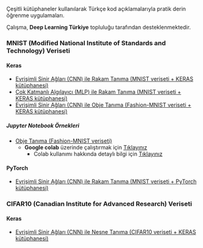 Çeşitli kütüphaneler kullanılarak Türkçe kod açıklamalarıyla pratik derin öğrenme uygulamaları.

Çalışma, **Deep Learning Türkiye** topluluğu tarafından desteklenmektedir.

### MNIST (Modified National Institute of Standards and Technology) Veriseti

#### Keras
* [Evrişimli Sinir Ağları (CNN) ile Rakam Tanıma (MNIST veriseti + KERAS kütüphanesi)](https://github.com/deeplearningturkiye/pratik-derin-ogrenme-uygulamalari/blob/master/KERAS/rakam_tanima_CNN_MNIST.py)
* [Çok Katmanlı Algılayıcı (MLP) ile Rakam Tanıma (MNIST veriseti + KERAS kütüphanesi)](https://github.com/deeplearningturkiye/pratik-derin-ogrenme-uygulamalari/blob/master/KERAS/rakam_tanima_MLP_MNIST.py)
* [Evrişimli Sinir Ağları (CNN) ile Obje Tanıma (Fashion-MNIST veriseti + KERAS kütüphanesi)](https://github.com/deeplearningturkiye/pratik-derin-ogrenme-uygulamalari/blob/master/KERAS/CNN_Fashion_Mnist.py)

##### Jupyter Notebook Örnekleri
* [Obje Tanıma (Fashion-MNIST veriseti)](https://github.com/deeplearningturkiye/pratik-derin-ogrenme-uygulamalari/blob/master/KERAS/notebooks/CNN_Fashion_Mnist.ipynb)
  - **Google colab** üzerinde çalıştırmak için [Tıklayınız](https://colab.research.google.com/github/deeplearningturkiye/pratik-derin-ogrenme-uygulamalari/blob/master/KERAS/notebooks/CNN_Fashion_Mnist.ipynb)
    - Colab kullanımı hakkında detaylı bilgi için [Tıklayınız](https://medium.com/deep-learning-turkiye/google-colab-ile-%C3%BCcretsiz-gpu-kullan%C4%B1m%C4%B1-30fdb7dd822e)



#### PyTorch
* [Evrişimli Sinir Ağları (CNN) ile Rakam Tanıma (MNIST veriseti + PyTorch kütüphanesi)](https://github.com/deeplearningturkiye/pratik-derin-ogrenme-uygulamalari/blob/master/PyTorch/rakam_tanima_CNN_MNIST.py)

### CIFAR10 (Canadian Institute for Advanced Research) Veriseti

#### Keras
* [Evrişimli Sinir Ağları (CNN) ile Nesne Tanıma (CIFAR10 veriseti + KERAS kütüphanesi)](https://github.com/deeplearningturkiye/pratik-derin-ogrenme-uygulamalari/blob/master/KERAS/nesne_tanima_CNN_CIFAR10.py)
